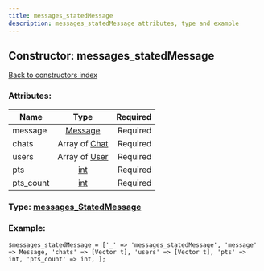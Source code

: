 ```yaml
---
title: messages_statedMessage
description: messages_statedMessage attributes, type and example
---
```

## Constructor: messages\_statedMessage  
[Back to constructors index](index.md)



### Attributes:

| Name     |    Type       | Required |
|----------|:-------------:|---------:|
|message|[Message](../types/Message.md) | Required|
|chats|Array of [Chat](../types/Chat.md) | Required|
|users|Array of [User](../types/User.md) | Required|
|pts|[int](../types/int.md) | Required|
|pts\_count|[int](../types/int.md) | Required|



### Type: [messages\_StatedMessage](../types/messages_StatedMessage.md)


### Example:

```
$messages_statedMessage = ['_' => 'messages_statedMessage', 'message' => Message, 'chats' => [Vector t], 'users' => [Vector t], 'pts' => int, 'pts_count' => int, ];
```  

